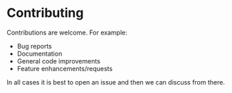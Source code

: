 # Contributing

Contributions are welcome.  For example:

- Bug reports
- Documentation
- General code improvements 
- Feature enhancements/requests

In all cases it is best to open an issue and then we can discuss from there. 